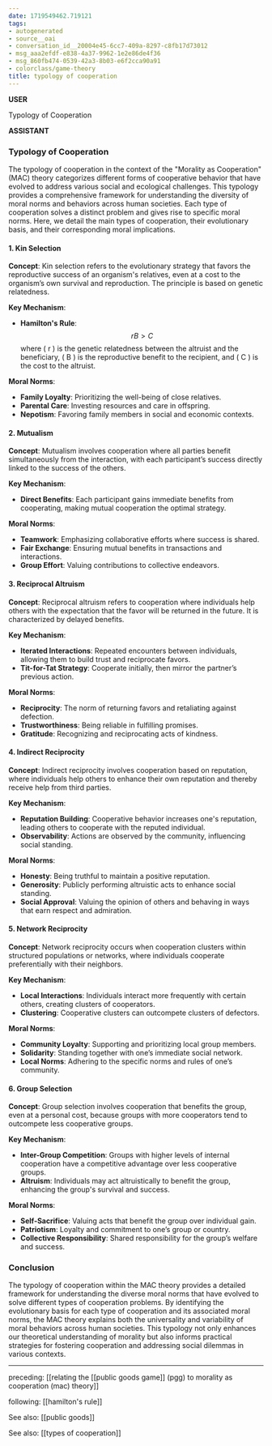 ```yaml
---
date: 1719549462.719121
tags:
- autogenerated
- source__oai
- conversation_id__20004e45-6cc7-409a-8297-c8fb17d73012
- msg_aaa2efdf-e838-4a37-9962-1e2e86de4f36
- msg_860fb474-0539-42a3-8b03-e6f2cca90a91
- colorclass/game-theory
title: typology of cooperation
---
```


**USER**

Typology of Cooperation


**ASSISTANT**

### Typology of Cooperation

The typology of cooperation in the context of the "Morality as Cooperation" (MAC) theory categorizes different forms of cooperative behavior that have evolved to address various social and ecological challenges. This typology provides a comprehensive framework for understanding the diversity of moral norms and behaviors across human societies. Each type of cooperation solves a distinct problem and gives rise to specific moral norms. Here, we detail the main types of cooperation, their evolutionary basis, and their corresponding moral implications.

#### 1. Kin Selection

**Concept**: Kin selection refers to the evolutionary strategy that favors the reproductive success of an organism's relatives, even at a cost to the organism’s own survival and reproduction. The principle is based on genetic relatedness.

**Key Mechanism**:
- **Hamilton's Rule**: 
  $$ rB > C $$
  where \( r \) is the genetic relatedness between the altruist and the beneficiary, \( B \) is the reproductive benefit to the recipient, and \( C \) is the cost to the altruist.

**Moral Norms**:
- **Family Loyalty**: Prioritizing the well-being of close relatives.
- **Parental Care**: Investing resources and care in offspring.
- **Nepotism**: Favoring family members in social and economic contexts.

#### 2. Mutualism

**Concept**: Mutualism involves cooperation where all parties benefit simultaneously from the interaction, with each participant’s success directly linked to the success of the others.

**Key Mechanism**:
- **Direct Benefits**: Each participant gains immediate benefits from cooperating, making mutual cooperation the optimal strategy.

**Moral Norms**:
- **Teamwork**: Emphasizing collaborative efforts where success is shared.
- **Fair Exchange**: Ensuring mutual benefits in transactions and interactions.
- **Group Effort**: Valuing contributions to collective endeavors.

#### 3. Reciprocal Altruism

**Concept**: Reciprocal altruism refers to cooperation where individuals help others with the expectation that the favor will be returned in the future. It is characterized by delayed benefits.

**Key Mechanism**:
- **Iterated Interactions**: Repeated encounters between individuals, allowing them to build trust and reciprocate favors.
- **Tit-for-Tat Strategy**: Cooperate initially, then mirror the partner’s previous action.

**Moral Norms**:
- **Reciprocity**: The norm of returning favors and retaliating against defection.
- **Trustworthiness**: Being reliable in fulfilling promises.
- **Gratitude**: Recognizing and reciprocating acts of kindness.

#### 4. Indirect Reciprocity

**Concept**: Indirect reciprocity involves cooperation based on reputation, where individuals help others to enhance their own reputation and thereby receive help from third parties.

**Key Mechanism**:
- **Reputation Building**: Cooperative behavior increases one's reputation, leading others to cooperate with the reputed individual.
- **Observability**: Actions are observed by the community, influencing social standing.

**Moral Norms**:
- **Honesty**: Being truthful to maintain a positive reputation.
- **Generosity**: Publicly performing altruistic acts to enhance social standing.
- **Social Approval**: Valuing the opinion of others and behaving in ways that earn respect and admiration.

#### 5. Network Reciprocity

**Concept**: Network reciprocity occurs when cooperation clusters within structured populations or networks, where individuals cooperate preferentially with their neighbors.

**Key Mechanism**:
- **Local Interactions**: Individuals interact more frequently with certain others, creating clusters of cooperators.
- **Clustering**: Cooperative clusters can outcompete clusters of defectors.

**Moral Norms**:
- **Community Loyalty**: Supporting and prioritizing local group members.
- **Solidarity**: Standing together with one’s immediate social network.
- **Local Norms**: Adhering to the specific norms and rules of one’s community.

#### 6. Group Selection

**Concept**: Group selection involves cooperation that benefits the group, even at a personal cost, because groups with more cooperators tend to outcompete less cooperative groups.

**Key Mechanism**:
- **Inter-Group Competition**: Groups with higher levels of internal cooperation have a competitive advantage over less cooperative groups.
- **Altruism**: Individuals may act altruistically to benefit the group, enhancing the group's survival and success.

**Moral Norms**:
- **Self-Sacrifice**: Valuing acts that benefit the group over individual gain.
- **Patriotism**: Loyalty and commitment to one’s group or country.
- **Collective Responsibility**: Shared responsibility for the group’s welfare and success.

### Conclusion

The typology of cooperation within the MAC theory provides a detailed framework for understanding the diverse moral norms that have evolved to solve different types of cooperation problems. By identifying the evolutionary basis for each type of cooperation and its associated moral norms, the MAC theory explains both the universality and variability of moral behaviors across human societies. This typology not only enhances our theoretical understanding of morality but also informs practical strategies for fostering cooperation and addressing social dilemmas in various contexts.


---

preceding: [[relating the [[public goods game]] (pgg) to morality as cooperation (mac) theory]]  


following: [[hamilton's rule]]

See also: [[public goods]]


See also: [[types of cooperation]]